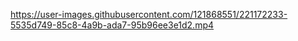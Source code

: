 

https://user-images.githubusercontent.com/121868551/221172233-5535d749-85c8-4a9b-ada7-95b96ee3e1d2.mp4

